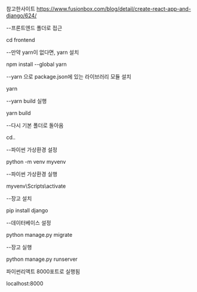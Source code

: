 참고한사이트 https://www.fusionbox.com/blog/detail/create-react-app-and-django/624/

--프론트엔드 폴더로 접근

cd frontend

--만약 yarn이 없다면, yarn 설치

npm install --global yarn

--yarn 으로 package.json에 있는 라이브러리 모듈 설치

yarn

--yarn build 실행

yarn build

--다시 기본 폴더로 돌아옴

cd..

--파이썬 가상환경 설정

python -m venv myvenv

--파이썬 가상환경 실행

myvenv\Scripts\activate

--장고 설치

pip install django

--데이터베이스 설정

python manage.py migrate

--장고 실행

python manage.py runserver

파이썬리액트 8000포트로 실행됨

localhost:8000

